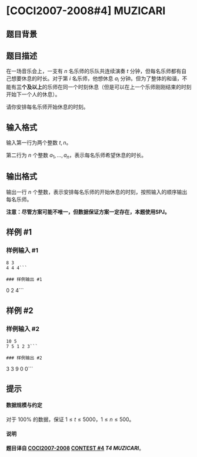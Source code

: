 # [COCI2007-2008#4]  MUZICARI

## 题目背景



## 题目描述

在一场音乐会上，一支有 $n$ 名乐师的乐队共连续演奏 $t$ 分钟，但每名乐师都有自己想要休息的时长。对于第 $i$ 名乐师，他想休息 $a_i$ 分钟。但为了整体的和谐，不能有**三个及以上**的乐师在同一个时刻休息（但是可以在上一个乐师刚刚结束的时刻开始下一个人的休息）。

请你安排每名乐师开始休息的时刻。

## 输入格式

输入第一行为两个整数 $t,n$。

第二行为 $n$ 个整数 $a_1,\dots ,a_n$，表示每名乐师希望休息的时长。

## 输出格式

输出一行 $n$ 个整数，表示安排每名乐师的开始休息的时刻，按照输入的顺序输出每名乐师。

**注意：尽管方案可能不唯一，但数据保证方案一定存在，本题使用SPJ。**

## 样例 #1

### 样例输入 #1
```
8 3
4 4 4```

### 样例输出 #1

```
0 2 4```

## 样例 #2

### 样例输入 #2
```
10 5
7 5 1 2 3```

### 样例输出 #2

```
3 3 9 0 0```

## 提示

#### 数据规模与约定

对于 $100\%$ 的数据，保证 $1\le t\le 5000$，$1\le n\le 500$。
#### 说明

**题目译自 [COCI2007-2008](https://hsin.hr/coci/archive/2007_2008/) [CONTEST #4](https://hsin.hr/coci/archive/2007_2008/contest4_tasks.pdf) *T4  MUZICARI***。
